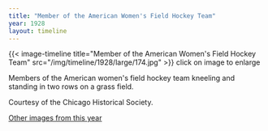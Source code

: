 ```yaml
---
title: "Member of the American Women's Field Hockey Team"
year: 1928
layout: timeline
---
```


{{< image-timeline title="Member of the American Women's Field Hockey Team" src="/img/timeline/1928/large/174.jpg" >}}
click on image to enlarge

Members of the American women's field hockey team kneeling and standing in two rows on a grass field. 

Courtesy of the Chicago Historical Society.

[Other images from this year](/historical/timeline/1928)